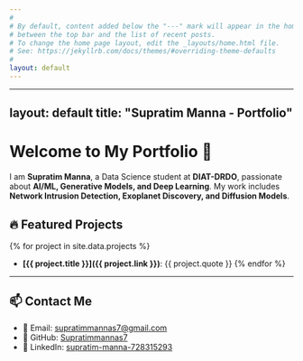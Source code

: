 ```yaml
---
#
# By default, content added below the "---" mark will appear in the home page
# between the top bar and the list of recent posts.
# To change the home page layout, edit the _layouts/home.html file.
# See: https://jekyllrb.com/docs/themes/#overriding-theme-defaults
#
layout: default
---
```

---
layout: default
title: "Supratim Manna - Portfolio"
---

# Welcome to My Portfolio 🚀

I am **Supratim Manna**, a Data Science student at **DIAT-DRDO**, passionate about **AI/ML, Generative Models, and Deep Learning**. My work includes **Network Intrusion Detection, Exoplanet Discovery, and Diffusion Models**.

## 🔥 Featured Projects
{% for project in site.data.projects %}
- **[{{ project.title }}]({{ project.link }})**: {{ project.quote }}
{% endfor %}

---

## 📫 Contact Me
- 📧 Email: [supratimmannas7@gmail.com](mailto:supratimmannas7@gmail.com)
- 🏢 GitHub: [Supratimmannas7](https://github.com/Supratimmannas7)
- 🔗 LinkedIn: [supratim-manna-728315293](https://www.linkedin.com/in/supratim-manna-728315293/)
